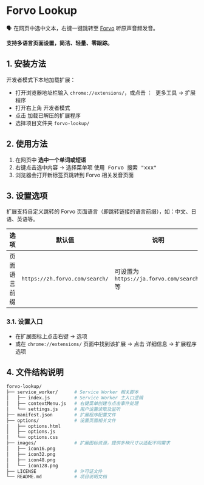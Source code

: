 # Forvo Lookup

🗣️ 在网页中选中文本，右键一键跳转至 [Forvo](https://forvo.com) 听原声音频发音。

**支持多语言页面设置，简洁、轻量、零跟踪。**

## 1. 安装方法

开发者模式下本地加载扩展：

- 打开浏览器地址栏输入 `chrome://extensions/`，或点击 <kbd>⋮ 更多工具</kbd> → <kbd>扩展程序</kbd>
- 打开右上角 <kbd>开发者模式</kbd>
- 点击 <kbd>加载已解压的扩展程序</kbd>
- 选择项目文件夹 `forvo-lookup/`

## 2. 使用方法

1. 在网页中 **选中一个单词或短语**
2. 右键点击选中内容 → 选择菜单项 <kbd>使用 Forvo 搜索 "xxx"</kbd>
3. 浏览器会打开新标签页跳转到 Forvo 相关发音页面

## 3. 设置选项

扩展支持自定义跳转的 Forvo 页面语言（即跳转链接的语言前缀），如：中文、日语、英语等。

| 选项         | 默认值                         | 说明                                       |
| ------------ | ------------------------------ | ------------------------------------------ |
| 页面语言前缀 | `https://zh.forvo.com/search/` | 可设置为 `https://ja.forvo.com/search/` 等 |

### 3.1. 设置入口

- 在扩展图标上点击右键 → <kbd>选项</kbd>
- 或在 `chrome://extensions/` 页面中找到该扩展 → 点击 <kbd>详细信息</kbd> → <kbd>扩展程序选项</kbd>

## 4. 文件结构说明

```bash
forvo-lookup/
├── service_worker/      # Service Worker 相关脚本
│   ├── index.js         # Service Worker 主入口逻辑
│   ├── contextMenu.js   # 右键菜单创建与点击事件处理
│   └── settings.js      # 用户设置读取及监听
├── manifest.json        # 扩展程序配置文件
├── options/             # 设置页面相关文件
│   ├── options.html
│   ├── options.js
│   └── options.css
├── images/              # 扩展图标资源，提供多种尺寸以适配不同需求
│   ├── icon16.png
│   ├── icon32.png
│   ├── icon48.png
│   └── icon128.png
├── LICENSE              # 许可证文件
└── README.md            # 项目说明文档
```

